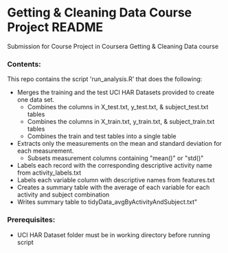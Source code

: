 # Getting &amp; Cleaning Data Course Project README
Submission for Course Project in Coursera Getting &amp; Cleaning Data course

### Contents:
This repo contains the script 'run_analysis.R' that does the following:

* Merges the training and the test UCI HAR Datasets provided to create one data set.
  * Combines the columns in X_test.txt, y_test.txt, & subject_test.txt tables
  * Combines the columns in X_train.txt, y_train.txt, & subject_train.txt tables
  * Combines the train and test tables into a single table
* Extracts only the measurements on the mean and standard deviation for each measurement.
  * Subsets measurement columns containing "mean()" or "std()"
* Labels each record with the corresponding descriptive activity name from activity_labels.txt
* Labels each variable column with descriptive names from features.txt
* Creates a summary table with the average of each variable for each activity and subject combination
* Writes summary table to tidyData_avgByActivityAndSubject.txt"

### Prerequisites:
* UCI HAR Dataset folder must be in working directory before running script
